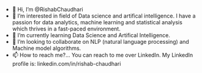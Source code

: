- 👋 Hi, I’m @RishabChaudhari
- 👀 I’m interested in field of Data science and artifical intelligence. I have a passion for data analytics, machine learning and statistical analysis which thrives in a fast-paced environment.
- 🌱 I’m currently learning Data Science and Artifical Intelligence.
- 💞️ I’m looking to collaborate on NLP (natural language processing) and Machine model algorithms.
- 📫 How to reach me?... You can reach to me over LinkedIn. My LinkedIn profile is: linkedin.com/in/rishab-chaudhari

<!---
RishabChaudhari/RishabChaudhari is a ✨ special ✨ repository because its `README.md` (this file) appears on your GitHub profile.
You can click the Preview link to take a look at your changes.
--->
